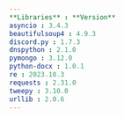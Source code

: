 ```yaml
---
**Libraries** : **Version**
asyncio : 3.4.3
beautifulsoup4 : 4.9.3
discord.py : 1.7.3
dnspython : 2.1.0
pymongo : 3.12.0
python-docx : 1.0.1
re : 2023.10.3
requests : 2.31.0
tweepy : 3.10.0
urllib : 2.0.6
---
```

